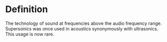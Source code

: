 # Definition

The technology of sound at frequencies above the audio frequency range.
Supersonics was once used in acoustics synonymously with ultrasonics.
This usage is now rare.
